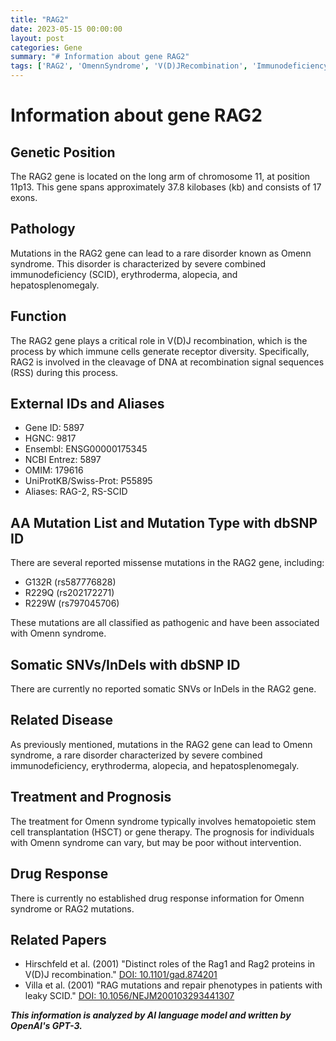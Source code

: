 ```yaml
---
title: "RAG2"
date: 2023-05-15 00:00:00
layout: post
categories: Gene
summary: "# Information about gene RAG2"
tags: ['RAG2', 'OmennSyndrome', 'V(D)JRecombination', 'Immunodeficiency', 'HematopoieticStemCellTransplantation', 'GeneTherapy', 'PathogenicMutations', 'RecombinationSignalSequences']
---
```


# Information about gene RAG2

## Genetic Position
The RAG2 gene is located on the long arm of chromosome 11, at position 11p13. This gene spans approximately 37.8 kilobases (kb) and consists of 17 exons.

## Pathology
Mutations in the RAG2 gene can lead to a rare disorder known as Omenn syndrome. This disorder is characterized by severe combined immunodeficiency (SCID), erythroderma, alopecia, and hepatosplenomegaly.

## Function
The RAG2 gene plays a critical role in V(D)J recombination, which is the process by which immune cells generate receptor diversity. Specifically, RAG2 is involved in the cleavage of DNA at recombination signal sequences (RSS) during this process.

## External IDs and Aliases
- Gene ID: 5897
- HGNC: 9817
- Ensembl: ENSG00000175345
- NCBI Entrez: 5897
- OMIM: 179616
- UniProtKB/Swiss-Prot: P55895
- Aliases: RAG-2, RS-SCID

## AA Mutation List and Mutation Type with dbSNP ID
There are several reported missense mutations in the RAG2 gene, including:
- G132R (rs587776828)
- R229Q (rs202172271)
- R229W (rs797045706)

These mutations are all classified as pathogenic and have been associated with Omenn syndrome.

## Somatic SNVs/InDels with dbSNP ID
There are currently no reported somatic SNVs or InDels in the RAG2 gene.

## Related Disease
As previously mentioned, mutations in the RAG2 gene can lead to Omenn syndrome, a rare disorder characterized by severe combined immunodeficiency, erythroderma, alopecia, and hepatosplenomegaly.

## Treatment and Prognosis
The treatment for Omenn syndrome typically involves hematopoietic stem cell transplantation (HSCT) or gene therapy. The prognosis for individuals with Omenn syndrome can vary, but may be poor without intervention.

## Drug Response
There is currently no established drug response information for Omenn syndrome or RAG2 mutations.

## Related Papers
- Hirschfeld et al. (2001) "Distinct roles of the Rag1 and Rag2 proteins in V(D)J recombination." [DOI: 10.1101/gad.874201]([Click](https://doi.org/10.1101/gad.874201))
- Villa et al. (2001) "RAG mutations and repair phenotypes in patients with leaky SCID." [DOI: 10.1056/NEJM200103293441307]([Click](https://doi.org/10.1056/NEJM200103293441307))

**_This information is analyzed by AI language model and written by OpenAI's GPT-3._**